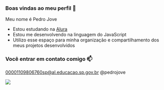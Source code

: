 ### Boas vindas ao meu perfil 🥇

Meu nome é Pedro Jove

- Estou estudando na [Alura](https://www.alura.com.br)
- Estou me desenvolvendo na linguagem do JavaScript
- Utilizo esse espaço para minha organização e compartilhamento dos meus projetos desenvolvidos

### Você entrar em contato comigo 📫

00001109806760sp@al.educacao.sp.gov.br
@pedrojove


![](https://media1.tenor.com/m/WFnd-81I2U4AAAAd/tyrese-haliburton-push-it-down.gif)
